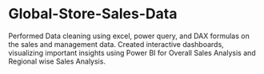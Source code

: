 # Global-Store-Sales-Data
 Performed Data cleaning using excel, power query, and DAX formulas on the sales and management data. Created interactive dashboards, visualizing important insights using Power BI for Overall Sales Analysis and Regional wise Sales Analysis.

